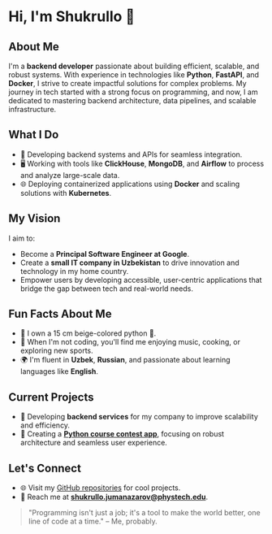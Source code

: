 # Hi, I'm Shukrullo 👋

## About Me
I'm a **backend developer** passionate about building efficient, scalable, and robust systems. With experience in technologies like **Python**, **FastAPI**, and **Docker**, I strive to create impactful solutions for complex problems. My journey in tech started with a strong focus on programming, and now, I am dedicated to mastering backend architecture, data pipelines, and scalable infrastructure.

## What I Do
- 🔧 Developing backend systems and APIs for seamless integration.
- 🖥️ Working with tools like **ClickHouse**, **MongoDB**, and **Airflow** to process and analyze large-scale data.
- 🌐 Deploying containerized applications using **Docker** and scaling solutions with **Kubernetes**.

## My Vision
I aim to:
- Become a **Principal Software Engineer at Google**.
- Create a **small IT company in Uzbekistan** to drive innovation and technology in my home country.
- Empower users by developing accessible, user-centric applications that bridge the gap between tech and real-world needs.

## Fun Facts About Me
- 🐍 I own a 15 cm beige-colored python 🐍.
- 🎵 When I'm not coding, you'll find me enjoying music, cooking, or exploring new sports.
- 🌍 I'm fluent in **Uzbek**, **Russian**, and passionate about learning languages like **English**.

## Current Projects
- 🚀 Developing **backend services** for my company to improve scalability and efficiency.
- 🐍 Creating a [**Python course contest app**](https://contest-app-frontend-production.up.railway.app), focusing on robust architecture and seamless user experience.


## Let's Connect
- 🌐 Visit my [GitHub repositories](https://github.com/Jumanazarov-Shukrullo) for cool projects.
- 📧 Reach me at **shukrullo.jumanazarov@phystech.edu**.

> "Programming isn't just a job; it's a tool to make the world better, one line of code at a time." – Me, probably.
